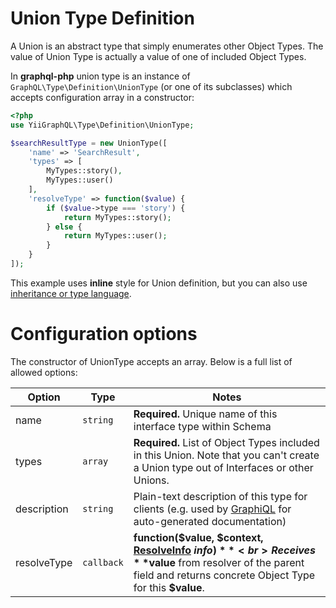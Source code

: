 # Union Type Definition
A Union is an abstract type that simply enumerates other Object Types. 
The value of Union Type is actually a value of one of included Object Types.

In **graphql-php** union type is an instance of `GraphQL\Type\Definition\UnionType` 
(or one of its subclasses) which accepts configuration array in a constructor:

```php
<?php
use YiiGraphQL\Type\Definition\UnionType;

$searchResultType = new UnionType([
    'name' => 'SearchResult',
    'types' => [
        MyTypes::story(),
        MyTypes::user()
    ],
    'resolveType' => function($value) {
        if ($value->type === 'story') {
            return MyTypes::story();            
        } else {
            return MyTypes::user();
        }
    }
]);
```

This example uses **inline** style for Union definition, but you can also use  
[inheritance or type language](index.md#type-definition-styles).

# Configuration options
The constructor of UnionType accepts an array. Below is a full list of allowed options:

Option | Type | Notes
------ | ---- | -----
name | `string` | **Required.** Unique name of this interface type within Schema
types | `array` | **Required.** List of Object Types included in this Union. Note that you can't create a Union type out of Interfaces or other Unions.
description | `string` | Plain-text description of this type for clients (e.g. used by [GraphiQL](https://github.com/graphql/graphiql) for auto-generated documentation)
resolveType | `callback` | **function($value, $context, [ResolveInfo](../reference.md#graphqltypedefinitionresolveinfo) $info)**<br> Receives **$value** from resolver of the parent field and returns concrete Object Type for this **$value**.
